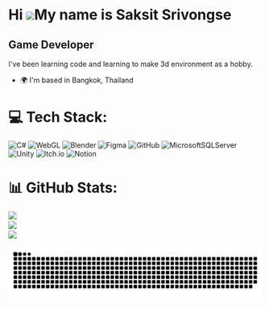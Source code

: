 Hi ![](https://user-images.githubusercontent.com/18350557/176309783-0785949b-9127-417c-8b55-ab5a4333674e.gif)My name is Saksit Srivongse
========================================================================================================================================

Game Developer
--------------

I've been learning code and learning to make 3d environment as a hobby.

* 🌍  I'm based in Bangkok, Thailand

# 💻 Tech Stack:
![C#](https://img.shields.io/badge/c%23-%23239120.svg?style=flat&logo=csharp&logoColor=white) ![WebGL](https://img.shields.io/badge/WebGL-990000?logo=webgl&logoColor=white&style=flat) ![Blender](https://img.shields.io/badge/blender-%23F5792A.svg?style=flat&logo=blender&logoColor=white) ![Figma](https://img.shields.io/badge/figma-%23F24E1E.svg?style=flat&logo=figma&logoColor=white) ![GitHub](https://img.shields.io/badge/github-%23121011.svg?style=flat&logo=github&logoColor=white) ![MicrosoftSQLServer](https://img.shields.io/badge/Microsoft%20SQL%20Server-CC2927?style=flat&logo=microsoft%20sql%20server&logoColor=white) ![Unity](https://img.shields.io/badge/unity-%23000000.svg?style=flat&logo=unity&logoColor=white) ![Itch.io](https://img.shields.io/badge/Itch-%23FF0B34.svg?style=flat&logo=Itch.io&logoColor=white) ![Notion](https://img.shields.io/badge/Notion-%23000000.svg?style=flat&logo=notion&logoColor=white)
# 📊 GitHub Stats:
![](https://github-readme-stats.vercel.app/api?username=Imjudayy&theme=default&hide_border=true&include_all_commits=false&count_private=false)<br/>
![](https://nirzak-streak-stats.vercel.app/?user=Imjudayy&theme=default&hide_border=true)<br/>
![](https://github-readme-stats.vercel.app/api/top-langs/?username=Imjudayy&theme=default&hide_border=true&include_all_commits=false&count_private=false&layout=compact)

<!-- Proudly created with GPRM ( https://gprm.itsvg.in ) -->

<picture>
  <source media="(prefers-color-scheme: dark)" srcset="https://raw.githubusercontent.com/Imjudayy/Imjudayy/output/github-snake-dark.svg" />
  <source media="(prefers-color-scheme: light)" srcset="https://raw.githubusercontent.com/Imjudayy/Imjudayy/output/github-snake.svg" />
  <img alt="github-snake" src="https://raw.githubusercontent.com/Imjudayy/Imjudayy/output/github-snake.svg" />
</picture>
